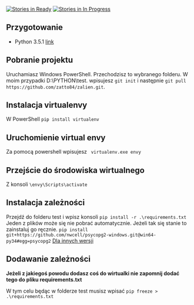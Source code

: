 [![Stories in Ready](https://badge.waffle.io/zatto84/zalien.svg?label=ready&title=Ready)](http://waffle.io/zatto84/zalien)
[![Stories in In Progress](https://badge.waffle.io/zatto84/upsite.svg?label=in%20progress&title=In%20Progress)](http://waffle.io/zatto84/zalien)



## Przygotowanie
* Python 3.5.1 [link](https://www.python.org/downloads/)

## Pobranie projektu

Uruchamiasz Windows PowerShell. Przechodzisz to wybranego folderu. W moim przypadki D:\PYTHON\test.
wpisujesz `git init` i następnie `git pull https://github.com/zatto84/zalien.git`.

## Instalacja virtualenvy

W PowerShell `pip install virtualenv`

## Uruchomienie virtual envy

Za pomocą powershell wpisujesz ` virtualenv.exe envy`

## Przejście do środowiska wirtualnego

Z konsoli `\envy\Scripts\activate`

## Instalacja zależności 

Przejdź do folderu test i wpisz konsoli `pip install -r .\requirements.txt`
Jeden z plików może się nie pobrać automatycznie. Jeżeli tak się stanie to zainstaluj go ręcznie. `pip install git+https://github.com/nwcell/psycopg2-windows.git@win64-py34#egg=psycopg2`
[Dla innych wersji ](https://github.com/nwcell/psycopg2-windows)

## Dodawanie zależności

**Jeżeli z jakiegoś powodu dodasz coś do wirtualki nie zapomnij dodać tego do pliku requirements.txt**

W tym celu będąc w folderze test musisz wpisać `pip freeze > .\requirements.txt`
